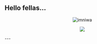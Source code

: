 Hello fellas... 
---
<center>
<p><img align="center" src="https://github-readme-streak-stats.herokuapp.com?user=imniwa&theme=cobalt&border_radius=4" alt="imniwa" /></p>
<p><img align="center" src="https://github-readme-stats.vercel.app/api?username=imniwa&count_private=true&theme=cobalt&show_icons=true&hide=stars"/></p>
</center>
---
